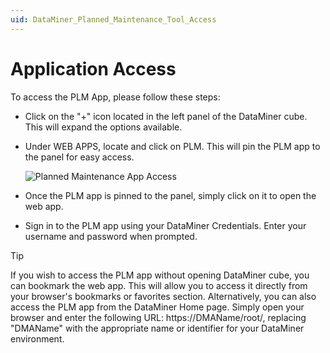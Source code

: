 ```yaml
---
uid: DataMiner_Planned_Maintenance_Tool_Access
---
```


# Application Access

To access the PLM App, please follow these steps:

- Click on the "+" icon located in the left panel of the DataMiner cube. This will expand the options available.

- Under WEB APPS, locate and click on PLM. This will pin the PLM app to the panel for easy access.

    ![Planned Maintenance App Access](~/user-guide/images/DataMiner_Planned_Maintenance_Access.png)

- Once the PLM app is pinned to the panel, simply click on it to open the web app.

- Sign in to the PLM app using your DataMiner Credentials. Enter your username and password when prompted.

> [!TIP]
> If you wish to access the PLM app without opening DataMiner cube, you can bookmark the web app. This will allow you to access it directly from your browser's bookmarks or favorites section. Alternatively, you can also access the PLM app from the DataMiner Home page. Simply open your browser and enter the following URL: https://DMAName/root/, replacing "DMAName" with the appropriate name or identifier for your DataMiner environment.
